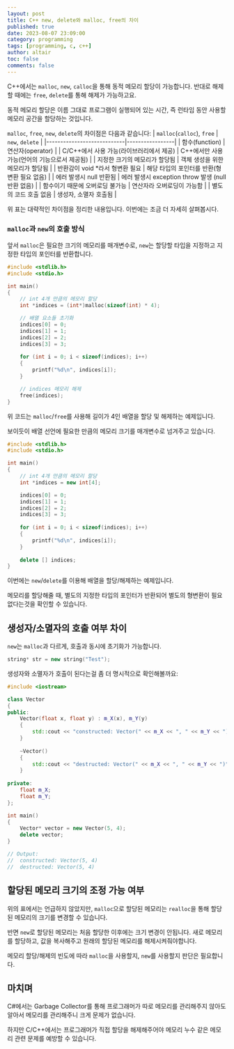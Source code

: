 ```yaml
---
layout: post
title: C++ new, delete와 malloc, free의 차이
published: true
date: 2023-08-07 23:09:00
category: programming
tags: [programming, c, c++]
author: altair
toc: false
comments: false
---
```


C++에서는 `malloc`, `new`, `calloc`을 통해 동적 메모리 할당이 가능합니다.
반대로 해제할 때에는 `free`, `delete`를 통해 해제가 가능하고요.

동적 메모리 할당은 이름 그대로 프로그램이 실행되어 있는 시간, 즉 런타임 동안 사용할 메모리 공간을 할당하는 것입니다.

`malloc`, `free`, `new`, `delete`의 차이점은 다음과 같습니다:
| `malloc`(`calloc`), `free` | `new`, `delete` |
|----------------------------|-----------------|
| 함수(function) | 연산자(operator) |
| C/C++에서 사용 가능(라이브러리에서 제공) | C++에서만 사용 가능(언어의 기능으로서 제공됨) |
| 지정한 크기의 메모리가 할당됨 | 객체 생성을 위한 메모리가 할당됨 |
| 반환감이 void *라서 형변환 필요 | 해당 타입의 포인터를 반환(형변환 필요 없음) |
| 에러 발생시 null 반환됨 | 에러 발생시 exception throw 발생 (null 반환 없음) |
| 함수이기 때문에 오버로딩 불가능 | 연산자라 오버로딩이 가능함 |
| 별도의 코드 호출 없음 | 생성자, 소멸자 호출됨 |

위 표는 대략적인 차이점을 정리한 내용입니다. 이번에는 조금 더 자세히 살펴봅시다.

### `malloc`과 `new`의 호출 방식

앞서 `malloc`은 필요한 크기의 메모리를 매개변수로, `new`는 할당할 타입을 지정하고 지정한 타입의 포인터를 반환합니다.

``` cpp
#include <stdlib.h>
#include <stdio.h>

int main()
{
    // int 4개 만큼의 메모리 할당
    int *indices = (int*)malloc(sizeof(int) * 4);

    // 배열 요소들 초기화
    indices[0] = 0;
    indices[1] = 1;
    indices[2] = 2;
    indices[3] = 3;
    
    for (int i = 0; i < sizeof(indices); i++)
    {
        printf("%d\n", indices[i]);
    }

    // indices 메모리 해제
    free(indices);
}
```

위 코드는 `malloc`/`free`를 사용해 길이가 4인 배열을 할당 및 해제하는 예제입니다.

보이듯이 배열 선언에 필요한 만큼의 메모리 크기를 매개변수로 넘겨주고 있습니다.

``` cpp
#include <stdlib.h>
#include <stdio.h>

int main()
{
    // int 4개 만큼의 메모리 할당
    int *indices = new int[4];

    indices[0] = 0;
    indices[1] = 1;
    indices[2] = 2;
    indices[3] = 3;
    
    for (int i = 0; i < sizeof(indices); i++)
    {
        printf("%d\n", indices[i]);
    }
    
    delete [] indices;
}
```

이번에는 `new`/`delete`를 이용해 배열을 할당/해제하는 예제입니다.

메모리를 할당해줄 때, 별도의 지정한 타입의 포인터가 반환되어 별도의 형변환이 필요없다는것을 확인할 수 있습니다.

## 생성자/소멸자의 호출 여부 차이

`new`는 `malloc`과 다르게, 호출과 동시에 초기화가 가능합니다.
``` cpp
string* str = new string("Test");
```

생성자와 소멸자가 호출이 된다는걸 좀 더 명시적으로 확인해볼까요:
``` cpp
#include <iostream>

class Vector
{
public:
    Vector(float x, float y) : m_X(x), m_Y(y)
    {
        std::cout << "constructed: Vector(" << m_X << ", " << m_Y << ")" << std::endl;
    }
    
    ~Vector()
    {
        std::cout << "destructed: Vector(" << m_X << ", " << m_Y << ")" << std::endl;
    }
    
private:
    float m_X;
    float m_Y;
};

int main()
{
    Vector* vector = new Vector(5, 4);
    delete vector;
}

// Output:
//  constructed: Vector(5, 4)
//  destructed: Vector(5, 4)
```

## 할당된 메모리 크기의 조정 가능 여부

위의 표에서는 언급하지 않았지만, `malloc`으로 할당된 메모리는 `realloc`을 통해 할당된 메모리의 크기를 변경할 수 있습니다.

반면 `new`로 할당된 메모리는 처음 할당한 이후에는 크기 변경이 안됩니다. 새로 메모리를 할당하고, 값을 복사해주고 원래의 할당된 메모리를 해제시켜줘야합니다.

메모리 할당/해제의 빈도에 따라 `malloc`을 사용할지, `new`를 사용할지 판단은 필요합니다.

## 마치며

C#에서는 Garbage Collector를 통해 프로그래머가 따로 메모리를 관리해주지 않아도 알아서 메모리를 관리해주니 크게 문제가 없습니다.

하지만 C/C++에서는 프로그래머가 직접 할당을 해제해주어야 메모리 누수 같은 메모리 관련 문제를 예방할 수 있습니다.